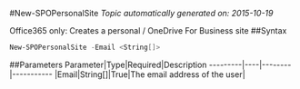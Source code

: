 #New-SPOPersonalSite
*Topic automatically generated on: 2015-10-19*

Office365 only: Creates a personal / OneDrive For Business site
##Syntax
```powershell
New-SPOPersonalSite -Email <String[]>
```


##Parameters
Parameter|Type|Required|Description
---------|----|--------|-----------
|Email|String[]|True|The email address of the user|
